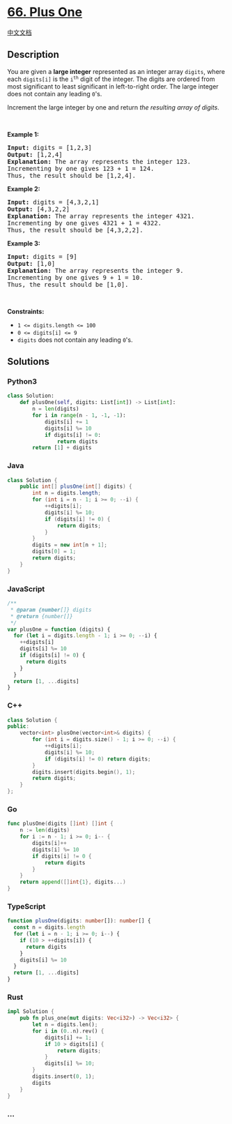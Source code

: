 # [66. Plus One](https://leetcode.com/problems/plus-one)

[中文文档](/solution/0000-0099/0066.Plus%20One/README.md)

## Description

<p>You are given a <strong>large integer</strong> represented as an integer array <code>digits</code>, where each <code>digits[i]</code> is the <code>i<sup>th</sup></code> digit of the integer. The digits are ordered from most significant to least significant in left-to-right order. The large integer does not contain any leading <code>0</code>&#39;s.</p>

<p>Increment the large integer by one and return <em>the resulting array of digits</em>.</p>

<p>&nbsp;</p>
<p><strong class="example">Example 1:</strong></p>

<pre>
<strong>Input:</strong> digits = [1,2,3]
<strong>Output:</strong> [1,2,4]
<strong>Explanation:</strong> The array represents the integer 123.
Incrementing by one gives 123 + 1 = 124.
Thus, the result should be [1,2,4].
</pre>

<p><strong class="example">Example 2:</strong></p>

<pre>
<strong>Input:</strong> digits = [4,3,2,1]
<strong>Output:</strong> [4,3,2,2]
<strong>Explanation:</strong> The array represents the integer 4321.
Incrementing by one gives 4321 + 1 = 4322.
Thus, the result should be [4,3,2,2].
</pre>

<p><strong class="example">Example 3:</strong></p>

<pre>
<strong>Input:</strong> digits = [9]
<strong>Output:</strong> [1,0]
<strong>Explanation:</strong> The array represents the integer 9.
Incrementing by one gives 9 + 1 = 10.
Thus, the result should be [1,0].
</pre>

<p>&nbsp;</p>
<p><strong>Constraints:</strong></p>

<ul>
	<li><code>1 &lt;= digits.length &lt;= 100</code></li>
	<li><code>0 &lt;= digits[i] &lt;= 9</code></li>
	<li><code>digits</code> does not contain any leading <code>0</code>&#39;s.</li>
</ul>

## Solutions

<!-- tabs:start -->

### **Python3**

```python
class Solution:
    def plusOne(self, digits: List[int]) -> List[int]:
        n = len(digits)
        for i in range(n - 1, -1, -1):
            digits[i] += 1
            digits[i] %= 10
            if digits[i] != 0:
                return digits
        return [1] + digits
```

### **Java**

```java
class Solution {
    public int[] plusOne(int[] digits) {
        int n = digits.length;
        for (int i = n - 1; i >= 0; --i) {
            ++digits[i];
            digits[i] %= 10;
            if (digits[i] != 0) {
                return digits;
            }
        }
        digits = new int[n + 1];
        digits[0] = 1;
        return digits;
    }
}
```

### **JavaScript**

```js
/**
 * @param {number[]} digits
 * @return {number[]}
 */
var plusOne = function (digits) {
  for (let i = digits.length - 1; i >= 0; --i) {
    ++digits[i]
    digits[i] %= 10
    if (digits[i] != 0) {
      return digits
    }
  }
  return [1, ...digits]
}
```

### **C++**

```cpp
class Solution {
public:
    vector<int> plusOne(vector<int>& digits) {
        for (int i = digits.size() - 1; i >= 0; --i) {
            ++digits[i];
            digits[i] %= 10;
            if (digits[i] != 0) return digits;
        }
        digits.insert(digits.begin(), 1);
        return digits;
    }
};
```

### **Go**

```go
func plusOne(digits []int) []int {
	n := len(digits)
	for i := n - 1; i >= 0; i-- {
		digits[i]++
		digits[i] %= 10
		if digits[i] != 0 {
			return digits
		}
	}
	return append([]int{1}, digits...)
}
```

### **TypeScript**

```ts
function plusOne(digits: number[]): number[] {
  const n = digits.length
  for (let i = n - 1; i >= 0; i--) {
    if (10 > ++digits[i]) {
      return digits
    }
    digits[i] %= 10
  }
  return [1, ...digits]
}
```

### **Rust**

```rust
impl Solution {
    pub fn plus_one(mut digits: Vec<i32>) -> Vec<i32> {
        let n = digits.len();
        for i in (0..n).rev() {
            digits[i] += 1;
            if 10 > digits[i] {
                return digits;
            }
            digits[i] %= 10;
        }
        digits.insert(0, 1);
        digits
    }
}
```

### **...**

```

```

<!-- tabs:end -->
